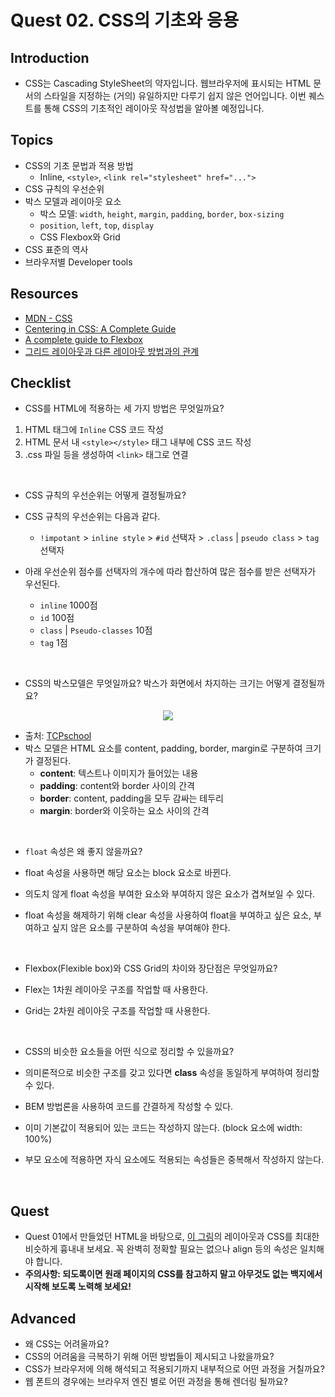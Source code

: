 # Quest 02. CSS의 기초와 응용

## Introduction

- CSS는 Cascading StyleSheet의 약자입니다. 웹브라우저에 표시되는 HTML 문서의 스타일을 지정하는 (거의) 유일하지만 다루기 쉽지 않은 언어입니다. 이번 퀘스트를 통해 CSS의 기초적인 레이아웃 작성법을 알아볼 예정입니다.

## Topics

- CSS의 기초 문법과 적용 방법
  - Inline, `<style>`, `<link rel="stylesheet" href="...">`
- CSS 규칙의 우선순위
- 박스 모델과 레이아웃 요소
  - 박스 모델: `width`, `height`, `margin`, `padding`, `border`, `box-sizing`
  - `position`, `left`, `top`, `display`
  - CSS Flexbox와 Grid
- CSS 표준의 역사
- 브라우저별 Developer tools

## Resources

- [MDN - CSS](https://developer.mozilla.org/ko/docs/Web/CSS)
- [Centering in CSS: A Complete Guide](https://css-tricks.com/centering-css-complete-guide/)
- [A complete guide to Flexbox](https://css-tricks.com/snippets/css/a-guide-to-flexbox/)
- [그리드 레이아웃과 다른 레이아웃 방법과의 관계](https://developer.mozilla.org/ko/docs/Web/CSS/CSS_Grid_Layout/%EA%B7%B8%EB%A6%AC%EB%93%9C_%EB%A0%88%EC%9D%B4%EC%95%84%EC%9B%83%EA%B3%BC_%EB%8B%A4%EB%A5%B8_%EB%A0%88%EC%9D%B4%EC%95%84%EC%9B%83_%EB%B0%A9%EB%B2%95%EA%B3%BC%EC%9D%98_%EA%B4%80%EA%B3%84)

## Checklist

- CSS를 HTML에 적용하는 세 가지 방법은 무엇일까요?

1. HTML 태그에 `Inline` CSS 코드 작성
2. HTML 문서 내 `<style></style>` 태그 내부에 CSS 코드 작성
3. .css 파일 등을 생성하여 `<link>` 태그로 연결

<br />

- CSS 규칙의 우선순위는 어떻게 결정될까요?

- CSS 규칙의 우선순위는 다음과 같다.
  - `!impotant` > `inline style` > `#id` 선택자 > `.class` | `pseudo class` > `tag` 선택자
- 아래 우선순위 점수를 선택자의 개수에 따라 합산하여 많은 점수를 받은 선택자가 우선된다.
  - `inline` 1000점
  - `id` 100점
  - `class` | `Pseudo-classes` 10점
  - `tag` 1점

<br />

- CSS의 박스모델은 무엇일까요? 박스가 화면에서 차지하는 크기는 어떻게 결정될까요?

<div align="center">
  <img src="https://user-images.githubusercontent.com/85148549/148014581-9b247c70-458c-4d27-bddc-0fd194350861.png" />
</div>

- 출처: [TCPschool](http://www.tcpschool.com/css/css_boxmodel_boxmodel)
- 박스 모델은 HTML 요소를 content, padding, border, margin로 구분하여 크기가 결정된다.
  - **content**: 텍스트나 이미지가 들어있는 내용
  - **padding**: content와 border 사이의 간격
  - **border**: content, padding을 모두 감싸는 테두리
  - **margin**: border와 이웃하는 요소 사이의 간격

<br />

- `float` 속성은 왜 좋지 않을까요?

- float 속성을 사용하면 해당 요소는 block 요소로 바뀐다.
- 의도치 않게 float 속성을 부여한 요소와 부여하지 않은 요소가 겹쳐보일 수 있다.
- float 속성을 해제하기 위해 clear 속성을 사용하여 float을 부여하고 싶은 요소, 부여하고 싶지 않은 요소를 구분하여 속성을 부여해야 한다.

<br />

- Flexbox(Flexible box)와 CSS Grid의 차이와 장단점은 무엇일까요?

- Flex는 1차원 레이아웃 구조를 작업할 때 사용한다.
- Grid는 2차원 레이아웃 구조를 작업할 때 사용한다.

<br />

- CSS의 비슷한 요소들을 어떤 식으로 정리할 수 있을까요?

- 의미론적으로 비슷한 구조를 갖고 있다면 **class** 속성을 동일하게 부여하여 정리할 수 있다.
- BEM 방법론을 사용하여 코드를 간결하게 작성할 수 있다.
- 이미 기본값이 적용되어 있는 코드는 작성하지 않는다. (block 요소에 width: 100%)
- 부모 요소에 적용하면 자식 요소에도 적용되는 속성들은 중복해서 작성하지 않는다.

<br />

## Quest

- Quest 01에서 만들었던 HTML을 바탕으로, [이 그림](screen.png)의 레이아웃과 CSS를 최대한 비슷하게 흉내내 보세요. 꼭 완벽히 정확할 필요는 없으나 align 등의 속성은 일치해야 합니다.
- **주의사항: 되도록이면 원래 페이지의 CSS를 참고하지 말고 아무것도 없는 백지에서 시작해 보도록 노력해 보세요!**

## Advanced

- 왜 CSS는 어려울까요?
- CSS의 어려움을 극복하기 위해 어떤 방법들이 제시되고 나왔을까요?
- CSS가 브라우저에 의해 해석되고 적용되기까지 내부적으로 어떤 과정을 거칠까요?
- 웹 폰트의 경우에는 브라우저 엔진 별로 어떤 과정을 통해 렌더링 될까요?
